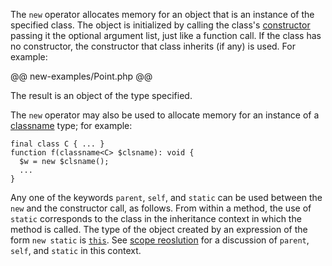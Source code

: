 The `new` operator allocates memory for an object that is an instance of the specified class.  The object is initialized by calling the
class's [constructor](../classes/constructors.md) passing it the optional argument list, just like a function call. If the class has no
constructor, the constructor that class inherits (if any) is used.  For example:

@@ new-examples/Point.php @@

The result is an object of the type specified.

The `new` operator may also be used to allocate memory for an instance of a [classname](../types/classname.md) type; for example:

```Hack
final class C { ... }
function f(classname<C> $clsname): void {
  $w = new $clsname();
  ...
}
```

Any one of the keywords `parent`, `self`, and `static` can be used between the `new` and the constructor call, as follows. From within a
method, the use of `static` corresponds to the class in the inheritance context in which the method is called. The type of the object
created by an expression of the form `new static` is
[`this`](../types/this.md). See [scope reoslution](scope-resolution.md) for a discussion of `parent`,
`self`, and `static` in this context.
